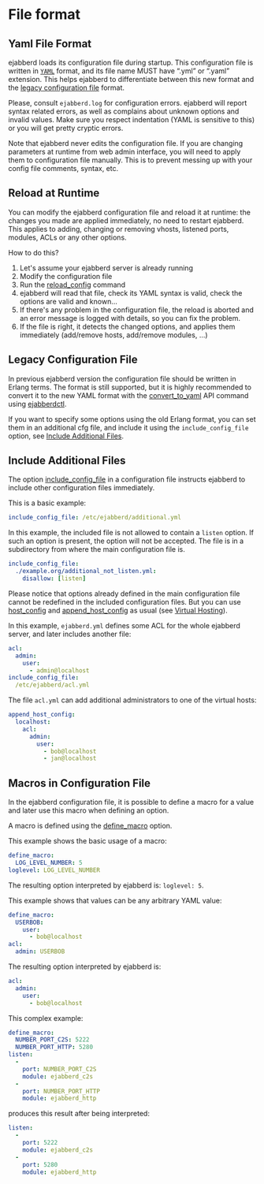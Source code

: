 # File format

## Yaml File Format

ejabberd loads its configuration file during startup.
This configuration file is written in
[`YAML`](https://en.wikipedia.org/wiki/YAML) format,
and its file name MUST have “.yml” or “.yaml” extension.
This helps ejabberd to differentiate between this new format
and the [legacy configuration file](#legacy-configuration-file) format.

Please, consult `ejabberd.log` for configuration errors. ejabberd will
report syntax related errors, as well as complains about unknown options
and invalid values. Make sure you respect indentation (YAML is
sensitive to this) or you will get pretty cryptic errors.

Note that ejabberd never edits the configuration file. If you are
changing parameters at runtime from web admin interface, you will need to apply
them to configuration file manually. This is to prevent messing up
with your config file comments, syntax, etc.

## Reload at Runtime

You can modify the ejabberd configuration file
and reload it at runtime:
the changes you made are applied immediately,
no need to restart ejabberd.
This applies to adding, changing or removing
vhosts, listened ports, modules, ACLs or any other options.

How to do this?

1. Let's assume your ejabberd server is already running
2. Modify the configuration file
3. Run the [reload_config](../../developer/ejabberd-api/admin-api.md#reload_config) command
4. ejabberd will read that file, check its YAML syntax is valid,
   check the options are valid and known...
5. If there's any problem in the configuration file,
   the reload is aborted and an error message is logged with details,
   so you can fix the problem.
6. If the file is right, it detects the changed options,
   and applies them immediately (add/remove hosts, add/remove modules, ...)

## Legacy Configuration File

In previous ejabberd version the configuration file should be
written in Erlang terms. The format is still supported, but it is
highly recommended to convert it to the new YAML format with the
[convert_to_yaml](../../developer/ejabberd-api/admin-api.md#convert_to_yaml)
API command using [ejabberdctl](../guide/managing.md#ejabberdctl).

If you want to specify some options using the old Erlang format, you
can set them in an additional cfg file, and include it using the
`include_config_file` option, see
[Include Additional Files](#include-additional-files).

## Include Additional Files

The option [include_config_file](toplevel.md#include_config_file)
 in a configuration file instructs
ejabberd to include other configuration files immediately.

This is a basic example:

``` yaml
include_config_file: /etc/ejabberd/additional.yml
```

In this example, the included file is not allowed to contain a `listen`
option. If such an option is present, the option will not be accepted.
The file is in a subdirectory from where the main configuration file is.

``` yaml
include_config_file:
  ./example.org/additional_not_listen.yml:
    disallow: [listen]
```

Please notice that options already defined in the main configuration file
cannot be redefined in the included configuration files.
But you can use [host_config](toplevel.md#host_config)
and [append_host_config](toplevel.md#append_host_config)
as usual (see [Virtual Hosting](basic.md#virtual-hosting)).

In this example, `ejabberd.yml` defines some ACL for the whole ejabberd server, and later includes another file:

``` yaml
acl:
  admin:
    user:
      - admin@localhost
include_config_file:
  /etc/ejabberd/acl.yml
```

The file `acl.yml` can add additional administrators to one of the virtual hosts:

``` yaml
append_host_config:
  localhost:
    acl:
      admin:
        user:
          - bob@localhost
          - jan@localhost
```

## Macros in Configuration File

In the ejabberd configuration file, it is possible to define a macro
for a value and later use this macro when defining an option.

A macro is defined using the [define_macro](toplevel.md#define_macro) option.

This example shows the basic usage of a macro:

``` yaml
define_macro:
  LOG_LEVEL_NUMBER: 5
loglevel: LOG_LEVEL_NUMBER
```

The resulting option interpreted by ejabberd is: `loglevel: 5`.

This example shows that values can be any arbitrary YAML value:

``` yaml
define_macro:
  USERBOB:
    user:
      - bob@localhost
acl:
  admin: USERBOB
```

The resulting option interpreted by ejabberd is:

``` yaml
acl:
  admin:
    user:
      - bob@localhost
```

This complex example:

``` yaml
define_macro:
  NUMBER_PORT_C2S: 5222
  NUMBER_PORT_HTTP: 5280
listen:
  -
    port: NUMBER_PORT_C2S
    module: ejabberd_c2s
  -
    port: NUMBER_PORT_HTTP
    module: ejabberd_http
```

produces this result after being interpreted:

``` yaml
listen:
  -
    port: 5222
    module: ejabberd_c2s
  -
    port: 5280
    module: ejabberd_http
```
